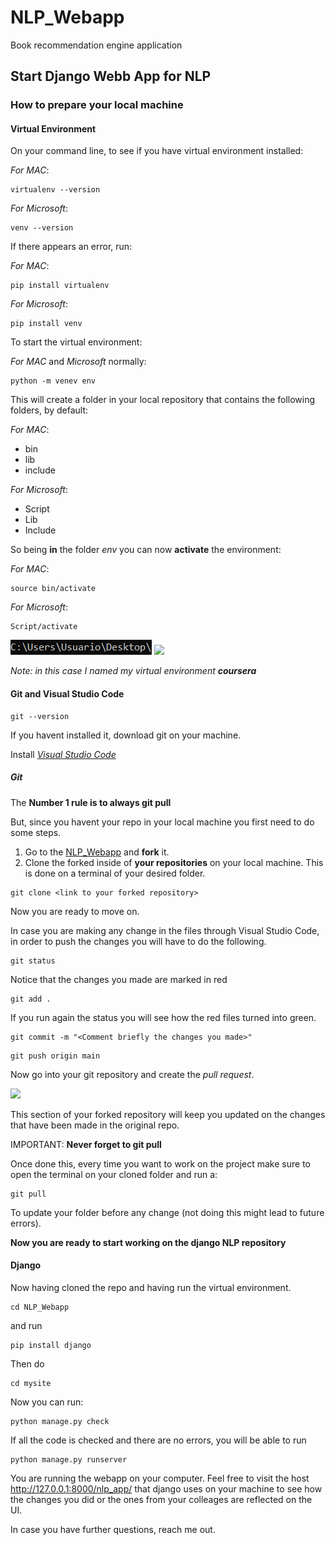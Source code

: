 # NLP_Webapp
Book recommendation engine application


## Start Django Webb App for NLP

### How to prepare your local machine

#### Virtual Environment

On your command line, to see if you have virtual environment installed:

_For MAC_:
```command
virtualenv --version
```
_For Microsoft_:
```command
venv --version
```

If there appears an error, run:

_For MAC_:
```command
pip install virtualenv
```

_For Microsoft_:
```command
pip install venv
```

To start the virtual environment:

_For MAC_ and _Microsoft_ normally:

```command
python -m venev env
```
This will create a folder in your local repository that contains the following folders, by default:

_For MAC_:
* bin
* lib
* include

_For Microsoft_:
* Script
* Lib
* Include

So being **in** the folder _env_ you can now **activate** the environment:

_For MAC_:
```command
source bin/activate
```

_For Microsoft_:
```command
Script/activate
```

<img src ="https://github.com/Hupperich-Manuel/NLP_Webapp/blob/main/img/Screenshot_1.png"/>
<img src ="ihttps://github.com/Hupperich-Manuel/NLP_Webapp/blob/main/img/Screenshot_2.png"/>

_Note: in this case I named my virtual environment **coursera**_

#### Git and Visual Studio Code

```command
git --version
```

If you havent installed it, download git on your machine.

Install [_Visual Studio Code_](https://code.visualstudio.com/download)

##### Git

The **Number 1 rule is to always git pull**

But, since you havent your repo in your local machine you first need to do some steps.

1. Go to the [NLP_Webapp](https://github.com/Hupperich-Manuel/NLP_Webapp) and **fork** it.
2. Clone the forked inside of **your repositories** on your local machine. This is done on a terminal of your desired folder.

```command
git clone <link to your forked repository>
````

Now you are ready to move on.

In case you are making any change in the files through Visual Studio Code, in order to push the changes you will have to do the following.

```command
git status
````
Notice that the changes you made are marked in red

```command
git add .
```
If you run again the status you will see how the red files turned into green.

```command
git commit -m "<Comment briefly the changes you made>"
```

```command
git push origin main
```

Now go into your git repository and create the _pull request_.

<img src ="ihttps://github.com/Hupperich-Manuel/NLP_Webapp/blob/main/img/Screenshot_3.png"/>


This section of your forked repository will keep you updated on the changes that have been made in the original repo.

IMPORTANT: **Never forget to git pull**

Once done this, every time you want to work on the project make sure to open the terminal on your cloned folder and run a:
```command
git pull
```
To update your folder before any change (not doing this might lead to future errors).

**Now you are ready to start working on the django NLP repository**


#### Django

Now having cloned the repo and having run the virtual environment.

```command
cd NLP_Webapp
```
and run

```command
pip install django
```
Then do 

```command
cd mysite
```
Now you can run:
```command
python manage.py check
```
If all the code is checked and there are no errors, you will be able to run

```command
python manage.py runserver
```

You are running the webapp on your computer. Feel free to visit the host http://127.0.0.1:8000/nlp_app/ that django uses on your machine to see how the changes you did or the ones from your colleages are reflected on the UI.


In case you have further questions, reach me out.